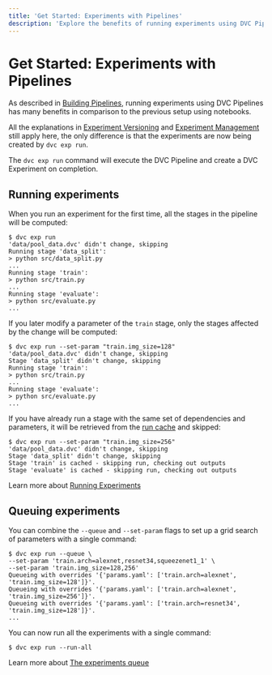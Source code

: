 ```yaml
---
title: 'Get Started: Experiments with Pipelines'
description: 'Explore the benefits of running experiments using DVC Pipelines.'
---
```


# Get Started: Experiments with Pipelines

As described in
[Building Pipelines](/doc/start/experiments/building-pipelines#benefits-of-dvc-pipelines),
running experiments using <abbr>DVC Pipelines</abbr> has many benefits in
comparison to the previous setup using notebooks.

All the explanations in
[Experiment Versioning](/doc/start/experiments/experiment-versioning) and
[Experiment Management](/doc/start/experiments/experiment-management) still
apply here, the only difference is that the experiments are now being created by
`dvc exp run`.

The `dvc exp run` command will execute the DVC Pipeline and create a DVC
<abbr>Experiment</abbr> on completion.

## Running experiments

When you run an experiment for the first time, all the <abbr>stages</abbr> in
the pipeline will be computed:

```cli
$ dvc exp run
'data/pool_data.dvc' didn't change, skipping
Running stage 'data_split':
> python src/data_split.py
...
Running stage 'train':
> python src/train.py
...
Running stage 'evaluate':
> python src/evaluate.py
...
```

If you later modify a parameter of the `train` stage, only the stages affected
by the change will be computed:

```cli
$ dvc exp run --set-param "train.img_size=128"
'data/pool_data.dvc' didn't change, skipping
Stage 'data_split' didn't change, skipping
Running stage 'train':
> python src/train.py
...
Running stage 'evaluate':
> python src/evaluate.py
...
```

If you have already run a stage with the same set of <abbr>dependencies</abbr>
and <abbr>parameters</abbr>, it will be retrieved from the
[run cache](/doc/user-guide/pipelines/run-cache) and skipped:

```cli
$ dvc exp run --set-param "train.img_size=256"
'data/pool_data.dvc' didn't change, skipping
Stage 'data_split' didn't change, skipping
Stage 'train' is cached - skipping run, checking out outputs
Stage 'evaluate' is cached - skipping run, checking out outputs
```

<admon type="info">

Learn more about
[Running Experiments](/doc/user-guide/experiment-management/running-experiments)

</admon>

## Queuing experiments

You can combine the `--queue` and `--set-param` flags to set up a grid search of
parameters with a single command:

```cli
$ dvc exp run --queue \
--set-param 'train.arch=alexnet,resnet34,squeezenet1_1' \
--set-param 'train.img_size=128,256'
Queueing with overrides '{'params.yaml': ['train.arch=alexnet', 'train.img_size=128']}'.
Queueing with overrides '{'params.yaml': ['train.arch=alexnet', 'train.img_size=256']}'.
Queueing with overrides '{'params.yaml': ['train.arch=resnet34', 'train.img_size=128']}'.
...
```

You can now run all the experiments with a single command:

```cli
$ dvc exp run --run-all
```

<admon type="info">

Learn more about
[The experiments queue](/doc/user-guide/experiment-management/running-experiments#the-experiments-queue)

</admon>
